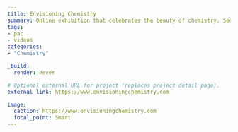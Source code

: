 ```yaml
---
title: Envisioning Chemistry
summary: Online exhibition that celebrates the beauty of chemistry. Sequel to the project [Beautiful Chemistry](https://www.beautifulchemistry.net/).
tags:
- pac
- videos
categories: 
- "Chemistry"

_build:
  render: never

# Optional external URL for project (replaces project detail page).
external_link: https://www.envisioningchemistry.com

image:
  caption: https://www.envisioningchemistry.com
  focal_point: Smart
---
```

